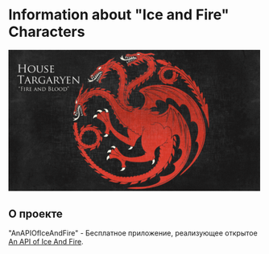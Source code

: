 # Information about "Ice and Fire" Characters

<img src="https://raw.githubusercontent.com/RNOVOSELOV/AnAPIOfIceAndFire-Android/master/AnIceAndFire/images/378.png"  width="500"/>

## О проекте

"AnAPIOfIceAndFire" - Бесплатное приложение, реализующее открытое [An API of Ice And Fire](https://anapioficeandfire.com/).
